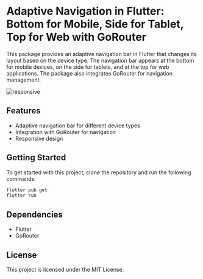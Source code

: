 # Adaptive Navigation in Flutter: Bottom for Mobile, Side for Tablet, Top for Web with GoRouter

This package provides an adaptive navigation bar in Flutter that changes its layout based on the device type. The navigation bar appears at the bottom for mobile devices, on the side for tablets, and at the top for web applications. The package also integrates GoRouter for navigation management.

![responsive](https://github.com/user-attachments/assets/e56f27f1-f47a-48ac-9b85-e55fdf806151)



## Features

- Adaptive navigation bar for different device types
- Integration with GoRouter for navigation
- Responsive design

## Getting Started

To get started with this project, clone the repository and run the following commands:

```bash
flutter pub get
flutter run
```

## Dependencies

- Flutter
- GoRouter

## License

This project is licensed under the MIT License.
